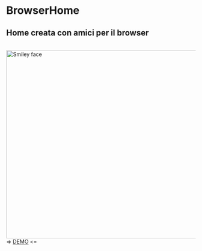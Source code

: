 # BrowserHome
<h2>Home creata con amici per il browser</h2>
<br>
<img src="https://hersel.it/immagini/homebrowser.png" alt="Smiley face" height="500" width="1000">
=> <a href="https://hersel.it/home">DEMO</a> <=
